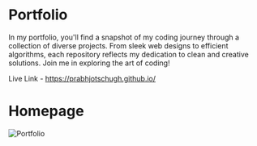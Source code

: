 # Portfolio
In my portfolio, you'll find a snapshot of my coding journey through a collection of diverse projects. From sleek web designs to efficient algorithms, each repository reflects my dedication to clean and creative solutions. Join me in exploring the art of coding!

Live Link - https://prabhjotschugh.github.io/

# Homepage
![Portfolio](https://github.com/prabhjotschugh/Portfolio/assets/64200536/ad0aec5c-5e59-410b-b650-313e15b200d3)



